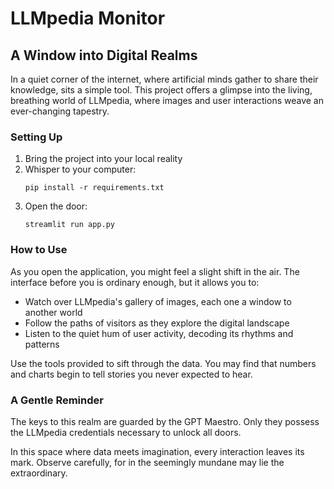 # LLMpedia Monitor

## A Window into Digital Realms

In a quiet corner of the internet, where artificial minds gather to share their knowledge, sits a simple tool. This project offers a glimpse into the living, breathing world of LLMpedia, where images and user interactions weave an ever-changing tapestry.

### Setting Up

1. Bring the project into your local reality
2. Whisper to your computer:
   ```
   pip install -r requirements.txt
   ```
3. Open the door:
   ```
   streamlit run app.py
   ```

### How to Use

As you open the application, you might feel a slight shift in the air. The interface before you is ordinary enough, but it allows you to:

- Watch over LLMpedia's gallery of images, each one a window to another world
- Follow the paths of visitors as they explore the digital landscape
- Listen to the quiet hum of user activity, decoding its rhythms and patterns

Use the tools provided to sift through the data. You may find that numbers and charts begin to tell stories you never expected to hear.

### A Gentle Reminder

The keys to this realm are guarded by the GPT Maestro. Only they possess the LLMpedia credentials necessary to unlock all doors.

In this space where data meets imagination, every interaction leaves its mark. Observe carefully, for in the seemingly mundane may lie the extraordinary.
